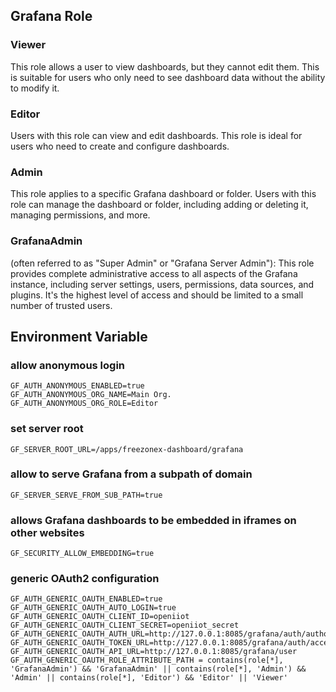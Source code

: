 ## Grafana Role
### Viewer
This role allows a user to view dashboards, but they cannot edit them. This is suitable for users who only need to see dashboard data without the ability to modify it.

### Editor
Users with this role can view and edit dashboards. This role is ideal for users who need to create and configure dashboards.

### Admin
This role applies to a specific Grafana dashboard or folder. Users with this role can manage the dashboard or folder, including adding or deleting it, managing permissions, and more.

### GrafanaAdmin
 (often referred to as "Super Admin" or "Grafana Server Admin"): This role provides complete administrative access to all aspects of the Grafana instance, including server settings, users, permissions, data sources, and plugins. It's the highest level of access and should be limited to a small number of trusted users.

## Environment Variable
### allow anonymous login
```shell
GF_AUTH_ANONYMOUS_ENABLED=true
GF_AUTH_ANONYMOUS_ORG_NAME=Main Org.
GF_AUTH_ANONYMOUS_ORG_ROLE=Editor
```

### set server root
```shell
GF_SERVER_ROOT_URL=/apps/freezonex-dashboard/grafana
```

### allow to serve Grafana from a subpath of domain
```shell
GF_SERVER_SERVE_FROM_SUB_PATH=true
```

### allows Grafana dashboards to be embedded in iframes on other websites
```shell
GF_SECURITY_ALLOW_EMBEDDING=true
```

### generic OAuth2 configuration
```shell
GF_AUTH_GENERIC_OAUTH_ENABLED=true
GF_AUTH_GENERIC_OAUTH_AUTO_LOGIN=true
GF_AUTH_GENERIC_OAUTH_CLIENT_ID=openiiot
GF_AUTH_GENERIC_OAUTH_CLIENT_SECRET=openiiot_secret
GF_AUTH_GENERIC_OAUTH_AUTH_URL=http://127.0.0.1:8085/grafana/auth/authorize
GF_AUTH_GENERIC_OAUTH_TOKEN_URL=http://127.0.0.1:8085/grafana/auth/accesstoken
GF_AUTH_GENERIC_OAUTH_API_URL=http://127.0.0.1:8085/grafana/user
GF_AUTH_GENERIC_OAUTH_ROLE_ATTRIBUTE_PATH = contains(role[*], 'GrafanaAdmin') && 'GrafanaAdmin' || contains(role[*], 'Admin') && 'Admin' || contains(role[*], 'Editor') && 'Editor' || 'Viewer'
```